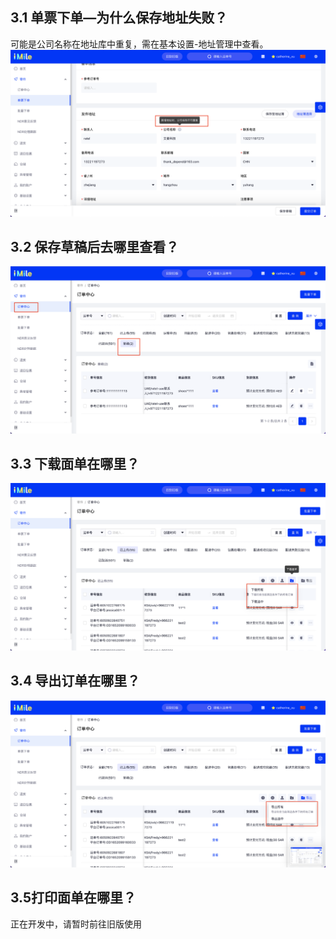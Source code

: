 
## 3.1 单票下单—为什么保存地址失败？

可能是公司名称在地址库中重复，需在基本设置-地址管理中查看。
![avatar](../imgs/5.png)


## 3.2 保存草稿后去哪里查看？
![avatar](../imgs/6.png)


## 3.3 下载面单在哪里？
![avatar](../imgs/7.png)


## 3.4 导出订单在哪里？
![avatar](../imgs/8.png)


## 3.5打印面单在哪里？
正在开发中，请暂时前往旧版使用
